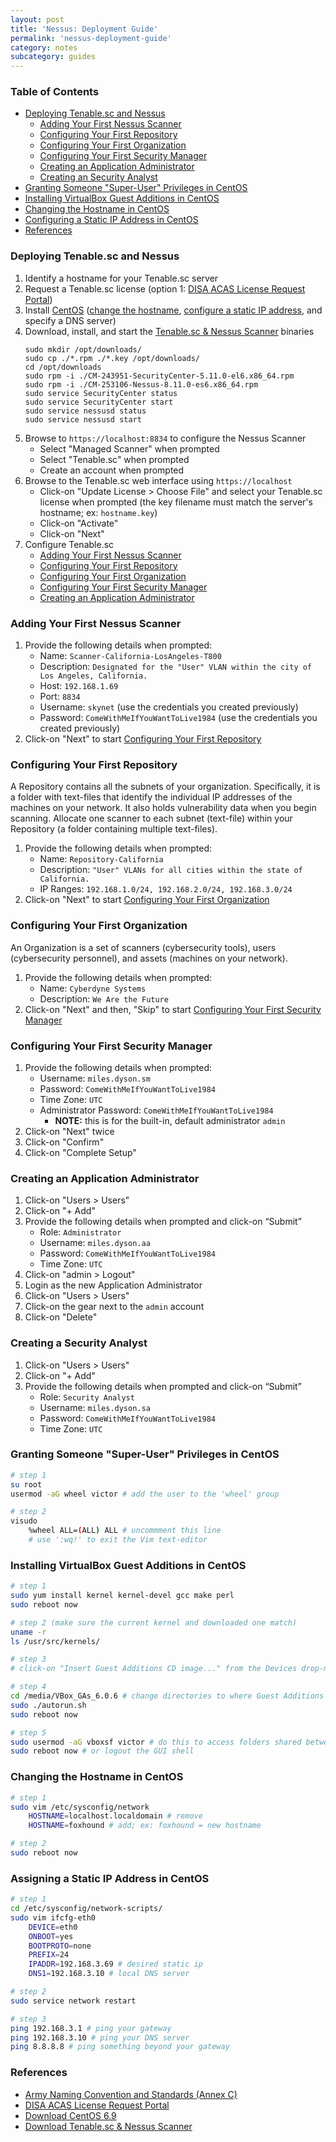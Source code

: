 ```yaml
---
layout: post
title: 'Nessus: Deployment Guide'
permalink: 'nessus-deployment-guide'
category: notes
subcategory: guides
---
```


### Table of Contents
* [Deploying Tenable.sc and Nessus](#deploying-tenablesc-and-nessus)
    * [Adding Your First Nessus Scanner](#adding-your-first-nessus-scanner)
    * [Configuring Your First Repository](#configuring-your-first-repository)
    * [Configuring Your First Organization](#configuring-your-first-organization)
    * [Configuring Your First Security Manager](#configuring-your-first-security-manager)
    * [Creating an Application Administrator](#creating-an-application-administrator)
    * [Creating an Security Analyst](#creating-a-security-analyst)
* [Granting Someone "Super-User" Privileges in CentOS](#granting-someone-super-user-privileges-in-centos)
* [Installing VirtualBox Guest Additions in CentOS](#installing-virtualbox-guest-additions-in-centos)
* [Changing the Hostname in CentOS](#changing-the-hostname-in-centos)
* [Configuring a Static IP Address in CentOS](#assigning-a-static-ip-address-in-centos)
* [References](#references)

### Deploying Tenable.sc and Nessus
1. Identify a hostname for your Tenable.sc server
2. Request a Tenable.sc license (option 1: [DISA ACAS License Request Portal](https://disa.deps.mil/ext/cop/mae/netops/acas/Requests/index.aspx#/))
3. Install [CentOS](http://archive.kernel.org/centos-vault/6.9/isos/x86_64/CentOS-6.9-x86_64-LiveDVD.iso) ([change the hostname](#how-to-change-the-hostname-in-centos), [configure a static IP address](#how-to-assign-a-static-ip-address-in-centos), and specify a DNS server)
4. Download, install, and start the [Tenable.sc & Nessus Scanner](https://patches.csd.disa.mil/CollectionInfo.aspx) binaries 
    ```
    sudo mkdir /opt/downloads/
    sudo cp ./*.rpm ./*.key /opt/downloads/
    cd /opt/downloads
    sudo rpm -i ./CM-243951-SecurityCenter-5.11.0-el6.x86_64.rpm
    sudo rpm -i ./CM-253106-Nessus-8.11.0-es6.x86_64.rpm
    sudo service SecurityCenter status
    sudo service SecurityCenter start
    sudo service nessusd status
    sudo service nessusd start 
    ```
5. Browse to `https://localhost:8834` to configure the Nessus Scanner
    - Select "Managed Scanner" when prompted
    - Select "Tenable.sc" when prompted
    - Create an account when prompted
7. Browse to the Tenable.sc web interface using `https://localhost`
    - Click-on "Update License > Choose File" and select your Tenable.sc license when prompted (the key filename must match the server's hostname; ex: `hostname.key`)
    - Click-on "Activate"
    - Click-on "Next"     
8. Configure Tenable.sc
    * [Adding Your First Nessus Scanner](#adding-your-first-nessus-scanner)
    * [Configuring Your First Repository](#configuring-your-first-repository)
    * [Configuring Your First Organization](#configuring-your-first-organization)
    * [Configuring Your First Security Manager](#configuring-your-first-security-manager)
    * [Creating an Application Administrator](#creating-an-application-administrator)
    
### Adding Your First Nessus Scanner
1. Provide the following details when prompted:
    - Name: `Scanner-California-LosAngeles-T800`
    - Description: `Designated for the "User" VLAN within the city of Los Angeles, California.`
    - Host: `192.168.1.69`
    - Port: `8834`
    - Username: `skynet` (use the credentials you created previously)
    - Password: `ComeWithMeIfYouWantToLive1984` (use the credentials you created previously)
2. Click-on "Next" to start [Configuring Your First Repository](#configuring-your-first-repository)

### Configuring Your First Repository
A Repository contains all the subnets of your organization. Specifically, it is a folder with text-files that identify the individual IP addresses of the machines on your network. It also holds vulnerability data when you begin scanning. Allocate one scanner to each subnet (text-file) within your Repository (a folder containing multiple text-files). 
1. Provide the following details when prompted:
    - Name: `Repository-California`
    - Description: `"User" VLANs for all cities within the state of California.`
    - IP Ranges: `192.168.1.0/24, 192.168.2.0/24, 192.168.3.0/24`
2. Click-on "Next" to start [Configuring Your First Organization](#configuring-your-first-organization)

### Configuring Your First Organization
An Organization is a set of scanners (cybersecurity tools), users (cybersecurity personnel), and assets (machines on your network). 
1. Provide the following details when prompted:
    - Name: `Cyberdyne Systems`
    - Description: `We Are the Future`
2. Click-on "Next" and then, "Skip" to start [Configuring Your First Security Manager](#configuring-your-first-security-manager)

### Configuring Your First Security Manager
1. Provide the following details when prompted:
    - Username: `miles.dyson.sm`
    - Password: `ComeWithMeIfYouWantToLive1984`
    - Time Zone: `UTC`
    - Administrator Password: `ComeWithMeIfYouWantToLive1984`
        - **NOTE:** this is for the built-in, default administrator `admin`
2. Click-on "Next" twice
3. Click-on "Confirm"
4. Click-on "Complete Setup" 

### Creating an Application Administrator
1. Click-on "Users > Users"
2. Click-on "+ Add"
3. Provide the following details when prompted and click-on “Submit”
    - Role: `Administrator`
    - Username: `miles.dyson.aa`
    - Password: `ComeWithMeIfYouWantToLive1984`
    - Time Zone: `UTC`
4. Click-on "admin > Logout"
5. Login as the new Application Administrator 
6. Click-on "Users > Users"
7. Click-on the gear next to the `admin` account
8. Click-on "Delete"

### Creating a Security Analyst
1. Click-on "Users > Users"
2. Click-on "+ Add"
3. Provide the following details when prompted and click-on “Submit”
    - Role: `Security Analyst`
    - Username: `miles.dyson.sa`
    - Password: `ComeWithMeIfYouWantToLive1984`
    - Time Zone: `UTC`

### Granting Someone "Super-User" Privileges in CentOS
```bash
# step 1
su root
usermod -aG wheel victor # add the user to the 'wheel' group

# step 2
visudo 
    %wheel ALL=(ALL) ALL # uncommment this line
    # use ':wq!' to exit the Vim text-editor
```

### Installing VirtualBox Guest Additions in CentOS
```bash
# step 1
sudo yum install kernel kernel-devel gcc make perl
sudo reboot now

# step 2 (make sure the current kernel and downloaded one match)
uname -r 
ls /usr/src/kernels/ 

# step 3
# click-on "Insert Guest Additions CD image..." from the Devices drop-menu in VirtualBox

# step 4
cd /media/VBox_GAs_6.0.6 # change directories to where Guest Additions is mounted
sudo ./autorun.sh
sudo reboot now

# step 5
sudo usermod -aG vboxsf victor # do this to access folders shared between the host and guest
sudo reboot now # or logout the GUI shell
```

### Changing the Hostname in CentOS
```bash
# step 1
sudo vim /etc/sysconfig/network
    HOSTNAME=localhost.localdomain # remove
    HOSTNAME=foxhound # add; ex: foxhound = new hostname

# step 2
sudo reboot now
```

### Assigning a Static IP Address in CentOS
```bash
# step 1
cd /etc/sysconfig/network-scripts/
sudo vim ifcfg-eth0
    DEVICE=eth0
    ONBOOT=yes
    BOOTPROTO=none
    PREFIX=24
    IPADDR=192.168.3.69 # desired static ip
    DNS1=192.168.3.10 # local DNS server

# step 2
sudo service network restart

# step 3
ping 192.168.3.1 # ping your gateway
ping 192.168.3.10 # ping your DNS server
ping 8.8.8.8 # ping something beyond your gateway
```

### References
* [Army Naming Convention and Standards (Annex C)]( https://army.deps.mil/netcom/sites/resourcecenter/pages/cinamingconventions.aspx)
* [DISA ACAS License Request Portal](https://disa.deps.mil/ext/cop/mae/netops/acas/Requests/index.aspx#/)
* [Download CentOS 6.9](http://archive.kernel.org/centos-vault/6.9/isos/x86_64/CentOS-6.9-x86_64-LiveDVD.iso)
* [Download Tenable.sc & Nessus Scanner](https://patches.csd.disa.mil/CollectionInfo.aspx)
